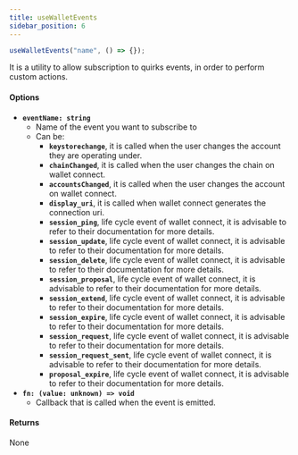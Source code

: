 ```yaml
---
title: useWalletEvents
sidebar_position: 6
---
```


```ts
useWalletEvents("name", () => {});
```

It is a utility to allow subscription to quirks events, in order to perform custom actions.

#### Options

- **`eventName: string`**
  - Name of the event you want to subscribe to
  - Can be:
    - **`keystorechange`**, it is called when the user changes the account they are operating under.
    - **`chainChanged`**, it is called when the user changes the chain on wallet connect.
    - **`accountsChanged`**, it is called when the user changes the account on wallet connect.
    - **`display_uri`**, it is called when wallet connect generates the connection uri.
    - **`session_ping`**, life cycle event of wallet connect, it is advisable to refer to their documentation for more details.
    - **`session_update`**, life cycle event of wallet connect, it is advisable to refer to their documentation for more details.
    - **`session_delete`**, life cycle event of wallet connect, it is advisable to refer to their documentation for more details.
    - **`session_proposal`**, life cycle event of wallet connect, it is advisable to refer to their documentation for more details.
    - **`session_extend`**, life cycle event of wallet connect, it is advisable to refer to their documentation for more details.
    - **`session_expire`**, life cycle event of wallet connect, it is advisable to refer to their documentation for more details.
    - **`session_request`**, life cycle event of wallet connect, it is advisable to refer to their documentation for more details.
    - **`session_request_sent`**, life cycle event of wallet connect, it is advisable to refer to their documentation for more details.
    - **`proposal_expire`**, life cycle event of wallet connect, it is advisable to refer to their documentation for more details.
- **`fn: (value: unknown) => void`**
  - Callback that is called when the event is emitted.

#### Returns

None
